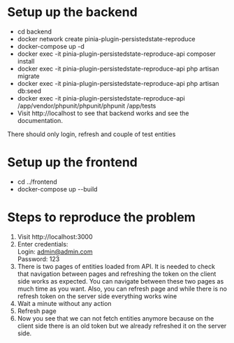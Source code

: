 # Setup up the backend

 - cd backend
 - docker network create pinia-plugin-persistedstate-reproduce
 - docker-compose up -d
 - docker exec -it pinia-plugin-persistedstate-reproduce-api composer install
 - docker exec -it pinia-plugin-persistedstate-reproduce-api php artisan migrate
 - docker exec -it pinia-plugin-persistedstate-reproduce-api php artisan db:seed
 - docker exec -it pinia-plugin-persistedstate-reproduce-api /app/vendor/phpunit/phpunit/phpunit /app/tests
 - Visit http://localhost to see that backend works and see the documentation. 
 
There should only login, refresh and couple of test entities

# Setup up the frontend

 - cd ../frontend
 - docker-compose up --build

# Steps to reproduce the problem

1. Visit http://localhost:3000
2. Enter credentials:  
  Login: admin@admin.com  
  Password: 123  
3. There is two pages of entities loaded from API. It is needed to check that navigation between pages and refreshing
the token on the client side works as expected. You can navigate between these two pages as much time as you want. 
Also, you can refresh page and while there is no refresh token on the server side everything works wine
4. Wait a minute without any action
5. Refresh page
6. Now you see that we can not fetch entities anymore because on the client side there is an old token but we already
refreshed it on the server side.